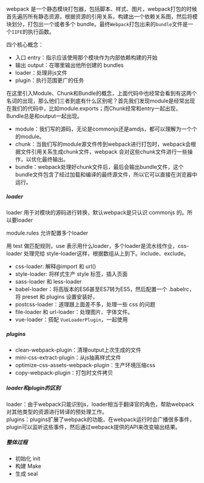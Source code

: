 
webpack 是一个静态模块打包器，包括脚本、样式、图片，webpack打包的时候首先遍历所有静态资源，根据资源的引用关系，构建出一个依赖关系图，然后将模块划分，打包出一个或者多个 bundle。最终`Webpack`打包出来的`bundle`文件是一个`IIFE`的执行函数。

四个核心概念：

- 入口 entry：指示应该使用那个模块作为内部依赖构建的开始
- 输出 output：在哪里输出他所创建的 bundles
- loader：处理非js文件
- plugin：执行范围更广的任务

在这里引入Module、Chunk和Bundle的概念，上面代码中也经常会看到有这两个名词的出现，那么他们三者到底有什么区别呢？首先我们发现module是经常出现在我们的代码中，比如module.exports；而Chunk经常和entry一起出现，Bundle总是和output一起出现。

- module：我们写的源码，无论是commonjs还是amdjs，都可以理解为一个个的module。
- chunk：当我们写的module源文件传到webpack进行打包时，webpack会根据文件引用关系生成chunk文件，webpack 会对这些chunk文件进行一些操作，以优化最终输出。
- bundle：webpack处理好chunk文件后，最后会输出bundle文件，这个bundle文件包含了经过加载和编译的最终源文件，所以它可以直接在浏览器中运行。

##### loader

loader 用于对模块的源码进行转换，默认webpack是只认识 commonjs 的。所以要loader

module.rules 允许配置多个loader

用 test 做匹配规则，use 表示用什么loader，多个loader是流水线作业，css-loader 处理完给 style-loader这样，根据数组从上到下。include、exclude。


- css-loader: 解释@import 和 url()
- style-loader: 将样式生产 style 标签，插入页面
- sass-loader 和 less-loader
- babel-loader：将高版本的ES6甚至ES7转为ES5，然后配置一个 .babelrc，将 preset 和 plugins 设置安装好，
- postcss-loader：道理跟上面差不多，处理一些 css 的问题
- file-loader 和 url-loader：处理图片、字体文件。
- vue-loader：搭配 `VueLoaderPlugin`，一起使用

##### plugins

- clean-webpack-plugin：清理output上次生成的文件
- mini-css-extract-plugin：从js抽离样式文件
- optimize-css-assets-webpack-plugin：生产环境压缩css
- copy-webpack-plugin：打包时文件拷贝

##### loader和plugin的区别

loader：由于webpack只能识别js，loader相当于翻译官的角色，帮助webpack对其他类型的资源进行转译的预处理工作。  
plugins：plugins扩展了webpack的功能，在webpack运行时会广播很多事件，plugin可以监听这些事件，然后通过webpack提供的API来改变输出结果。


##### 整体过程

- 初始化 init
- 构建 Make
- 生成 seal
